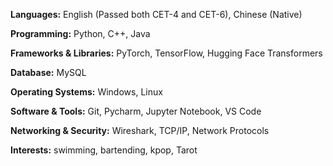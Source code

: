 **Languages:** English (Passed both CET-4 and CET-6), Chinese (Native)

**Programming:** Python, C++, Java

**Frameworks & Libraries:** PyTorch, TensorFlow, Hugging Face Transformers

**Database:** MySQL

**Operating Systems:** Windows, Linux

**Software & Tools:** Git, Pycharm, Jupyter Notebook, VS Code

**Networking & Security:** Wireshark, TCP/IP, Network Protocols 

**Interests:** swimming, bartending, kpop, Tarot 

